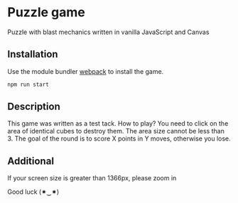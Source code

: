 # Puzzle game

Puzzle with blast mechanics written in vanilla JavaScript and Canvas

## Installation

Use the  module bundler [webpack](https://webpack.js.org/) to install the game.

```bash
npm run start
```

## Description
This game was written as a test tack. How to play? You need to click on the area of identical cubes to destroy them. The area size cannot be less than 3. The goal of the round is to score X points in Y moves, otherwise you lose. 

## Additional
If your screen size is greater than 1366px, please zoom in

Good luck (✷‿✷)
